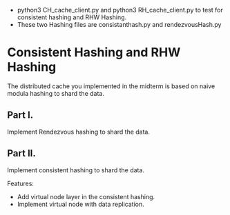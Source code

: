 * python3 CH_cache_client.py and python3 RH_cache_client.py to test for consistent hashing and RHW Hashing. 
* These two Hashing files are consistanthash.py and rendezvousHash.py  

# Consistent Hashing and RHW Hashing

The distributed cache you implemented in the midterm is based on naive modula hashing to shard the data.

## Part I.

Implement Rendezvous hashing to shard the data.


## Part II.

Implement consistent hashing to shard the data.

Features:

* Add virtual node layer in the consistent hashing.
* Implement virtual node with data replication. 

